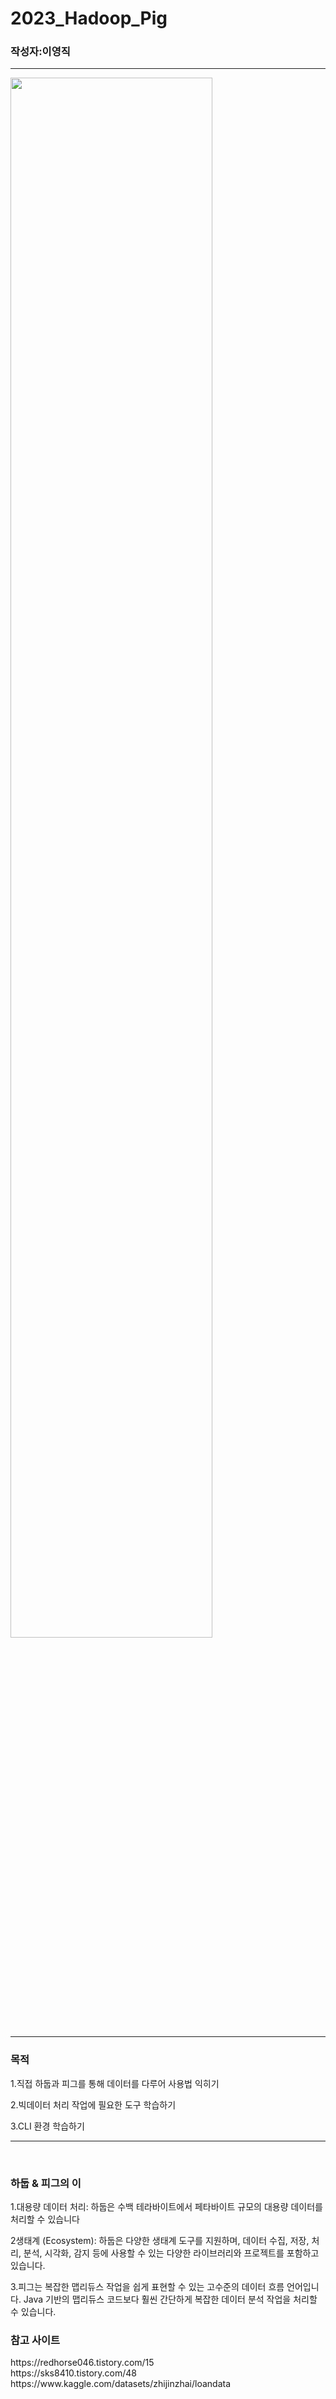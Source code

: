 # 2023_Hadoop_Pig
<h3>작성자:이영직</h3>
<hr/>
<img width="80%" src=https://github.com/lee-young-jik/2023_Hadoop_Pig/assets/91588673/40288e0c-6e11-4e82-930e-4d6d3de1d8e0"/>
<hr/>



<h3>목적</h3>
<p>1.직접 하둡과 피그를 통해 데이터를 다루어 사용법 익히기</p>
<p>2.빅데이터 처리 작업에 필요한 도구 학습하기</p>
<p>3.CLI 환경 학습하기</p>
<hr/>
<br/>
<h3>하둡 & 피그의 이</h3>
<p>1.대용량 데이터 처리: 하둡은 수백 테라바이트에서 페타바이트 규모의 대용량 데이터를 처리할 수 있습니다</p>
<p>2생태계 (Ecosystem): 하둡은 다양한 생태계 도구를 지원하며, 데이터 수집, 저장, 처리, 분석, 시각화, 감지 등에 사용할 수 있는 다양한 라이브러리와 프로젝트를 포함하고 있습니다.</p>
<p>3.피그는 복잡한 맵리듀스 작업을 쉽게 표현할 수 있는 고수준의 데이터 흐름 언어입니다. Java 기반의 맵리듀스 코드보다 훨씬 간단하게 복잡한 데이터 분석 작업을 처리할 수 있습니다.</p>


<h3>참고 사이트</h3>
<div>https://redhorse046.tistory.com/15</div>
<div>https://sks8410.tistory.com/48</div>
<div>https://www.kaggle.com/datasets/zhijinzhai/loandata</div>

